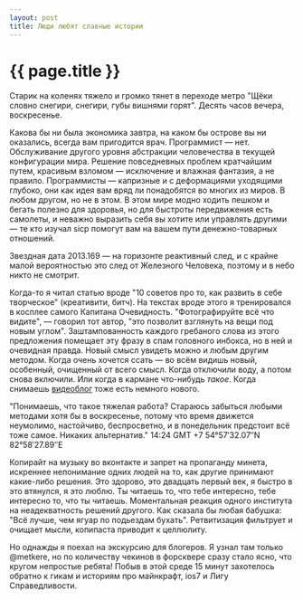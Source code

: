 ```yaml
---
layout: post
title: Люди любят славные истории
---
```

# {{ page.title }}

Старик на коленях тяжело и громко тянет в переходе метро "Щёки словно снегири, снегири, губы вишнями горят". Десять часов вечера, воскресенье.

Какова бы ни была экономика завтра, на каком бы острове вы ни оказались, всегда вам пригодится врач. Программист — нет. Обслуживание другого уровня абстракции человечества в текущей конфигурации мира. Решение повседневных проблем кратчайшим путем, красивым взломом — исключение и влажная фантазия, а не правило. Программисты — капризные и с деформациями уходящими глубоко, они как идея вам вряд ли понадобятся во многих из миров. В любом другом, но не в этом. В этом мире модно ходить пешком и бегать полезно для здоровья, но для быстроты передвижения есть самолеты, и неважно выразить себя вы хотите или управлять другими — те кто изучал sicp помогут вам на вашем пути денежно-товарных отношений.

Звездная дата 2013.169 — на горизонте реактивный след, и с крайне малой вероятностью это след от Железного Человека, поэтому и в небо никто не смотрит.

Когда-то я читал статью вроде "10 советов про то, как развить в себе творческое" (креативити, битч). На текстах вроде этого я тренировался в косплее самого Капитана Очевидность. "Фотографируйте всё что видите", — говорил тот автор, "это позволит взглянуть на вещи под новым углом". Заштампованность каждого гребаного слова из этого предложения помещает эту фразу в спам головного инбокса, но в ней и очевидная правда. Новый смысл увидеть можно и любым другим методом. Когда очень хочется ссать — во всём видишь новый, особенный, очищенный от всего смысл. Когда отключили воду, а потом снова включили. Или когда в кармане что-нибудь _такое_. Когда снимаешь [видеоблог](http://youtube.com/user/phinitive) тоже есть немного нового.

"Понимаешь, что такое тяжелая работа? Стараюсь забыться любыми методами хотя бы в воскресенье, потому что время движется неумолимо, настойчиво, беспросветно, и в понедельник предстоит всё тоже самое. Никаких альтернатив." 14:24 GMT +7 54°57′32.07″N 82°58′27.89″E

Копирайт на музыку во вконтакте и запрет на пропаганду минета, искреннее непонимание одних людей на то, как другие принимают какие-либо решения. Это здорово, это двадцать первый век, я быстро в это втянулся, я это люблю. Ты читаешь то, что тебе интересно, тебе интересно то, что ты читаешь. Моментальная реакция одного института на неадекватность решений другого. Как сказала бы любая бабушка: "Всё лучше, чем ягуар по подьездам бухать". Ретвитизация фильтрует и очищает мысли, копипаста приводит к целлюлиту.

Но однажды я поехал на экскурсию для блогеров. Я узнал там только @metkere, но по количеству чекинов в форсквере сразу стало ясно, что кругом непростые ребята! Побыв в этой среде 15 минут захотелось обратно к гикам и историям про майнкрафт, ios7 и Лигу Справедливости.
